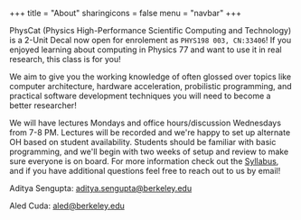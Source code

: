 +++
title = "About"
sharingicons = false
menu = "navbar"
+++

PhysCat (Physics High-Performance Scientific Computing and Technology) is a 2-Unit Decal now open for enrolement as `PHYS198 003, CN:33406`! If you enjoyed learning about computing in Physics 77 and want to use it in real research, this class is for you!

We aim to give you the working knowledge of often glossed over topics like computer architecture, hardware acceleration, probilistic programming, and practical software development techniques you will need to become a better researcher!

We will have lectures Mondays and office hours/discussion Wednesdays from 7-8 PM. Lectures will be recorded and we're happy to set up alternate OH based on student availability. Students should be familiar with basic programming, and we'll begin with two weeks of setup and review to make sure everyone is on board. For more information check out the [Syllabus](https://aditya-sengupta.github.io/PhysCat_DeCal_Syllabus.pdf), and if you have additional questions feel free to reach out to us by email!


Aditya Sengupta: [aditya.sengupta@berkeley.edu](mailto:aditya.sengupta@berkeley.edu)


Aled Cuda: [aled@berkeley.edu](mailto:aled@berkeley.edu)